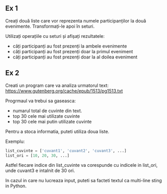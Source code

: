 ## Ex 1

Creați două liste care vor reprezenta numele participanților la două evenimente. Transformați-le apoi în seturi.

Utilizați operațiile cu seturi și afișați rezultatele:

* câți participanți au fost prezenți la ambele evenimente
* câți participanți au fost prezenți doar la primul eveniment
* câți participanți au fost prezenți doar la al doilea eveniment

## Ex 2

Creati un program care va analiza urmatorul text: https://www.gutenberg.org/cache/epub/1513/pg1513.txt

Progrmaul va trebui sa gaseasca:

* numarul total de cuvinte din text.
* top 30 cele mai utilizate cuvinte
* top 30 cele mai putin utilizate cuvinte

Pentru a stoca informatia, puteti utiliza doua liste.

Exemplu:

```python
list_cuvinte = ['cuvant1', 'cuvant2', 'cuvant3', ...]
list_ori = [10, 20, 30, ...]
```

Astfel fiecare indice din list_cuvinte va corespunde cu indicele in list_ori, unde cuvant3 e intalnit de 30 ori.

In cazul in care nu lucreaza input, puteti sa facteti textul ca multi-line sting in Python.